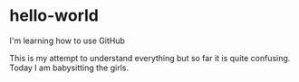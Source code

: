 # hello-world
I'm learning how to use GitHub

This is my attempt to understand everything but so far it is quite confusing. 
Today I am babysitting the girls.
